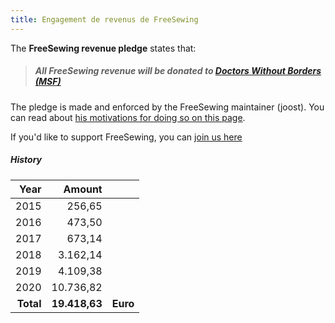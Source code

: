 ```yaml
---
title: Engagement de revenus de FreeSewing
---
```


The **FreeSewing revenue pledge** states that:

> ##### All FreeSewing revenue will be donated to [Doctors Without Borders (MSF)](http://www.msf.org/)

The pledge is made and enforced by the FreeSewing maintainer (joost). You can read about [his motivations for doing so on this page](/docs/various/pledge/motivation/).

<Tip>

If you'd like to support FreeSewing, you can [join us here](/community/join/)

</Tip>

##### History

|      Year |        Amount |          |
| ---------:| -------------:| -------- |
|      2015 |        256,65 |          |
|      2016 |        473,50 |          |
|      2017 |        673,14 |          |
|      2018 |      3.162,14 |          |
|      2019 |      4.109,38 |          |
|      2020 |     10.736,82 |          |
| **Total** | **19.418,63** | **Euro** |

